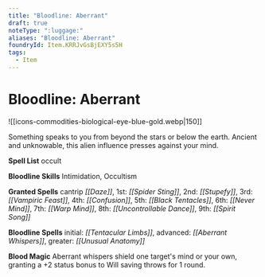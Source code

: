 ```yaml
---
title: "Bloodline: Aberrant"
draft: true
noteType: ":luggage:"
aliases: "Bloodline: Aberrant"
foundryId: Item.KRRJvGsBjEXY5s5H
tags:
  - Item
---
```


# Bloodline: Aberrant
![[icons-commodities-biological-eye-blue-gold.webp|150]]

Something speaks to you from beyond the stars or below the earth. Ancient and unknowable, this alien influence presses against your mind.

**Spell List** occult

**Bloodline Skills** Intimidation, Occultism

**Granted Spells** cantrip _[[Daze]]_, 1st: _[[Spider Sting]]_, 2nd: _[[Stupefy]]_, 3rd: _[[Vampiric Feast]]_, 4th: _[[Confusion]]_, 5th: _[[Black Tentacles]]_, 6th: _[[Never Mind]]_, 7th: _[[Warp Mind]]_, 8th: _[[Uncontrollable Dance]]_, 9th: _[[Spirit Song]]_

**Bloodline Spells** initial: _[[Tentacular Limbs]]_, advanced: _[[Aberrant Whispers]]_, greater: _[[Unusual Anatomy]]_

**Blood Magic** Aberrant whispers shield one target's mind or your own, granting a +2 status bonus to Will saving throws for 1 round.


